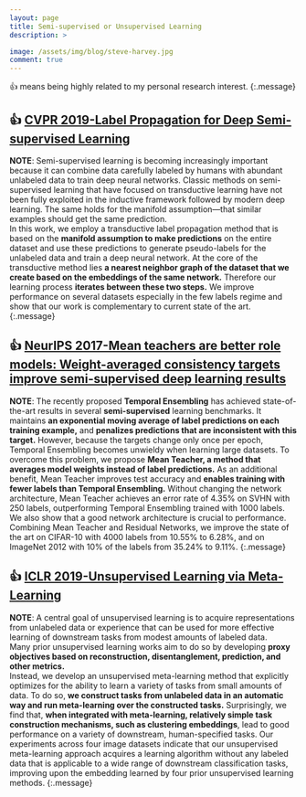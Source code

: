 ```yaml
---
layout: page
title: Semi-supervised or Unsupervised Learning
description: >

image: /assets/img/blog/steve-harvey.jpg
comment: true
---
```



:+1: means being highly related to my personal research interest. 
{:.message}






## :+1: [CVPR 2019-Label Propagation for Deep Semi-supervised Learning](http://openaccess.thecvf.com/content_CVPR_2019/papers/Iscen_Label_Propagation_for_Deep_Semi-Supervised_Learning_CVPR_2019_paper.pdf)
**NOTE**: 
Semi-supervised learning is becoming increasingly important because it can combine data carefully labeled by humans with abundant unlabeled data to train deep neural networks. Classic methods on semi-supervised learning that have focused on transductive learning have not been fully exploited in the inductive framework followed by modern deep learning. The same holds for the manifold assumption—that similar examples should get the same prediction. <br />
In this work, we employ a transductive label propagation method that is based on the **manifold assumption to make predictions** on the entire dataset and use these predictions to generate pseudo-labels for the unlabeled data and train a deep neural network. At the core of the transductive method lies **a nearest neighbor graph of the dataset that we create based on the embeddings of the same network.** 
Therefore our learning process **iterates between these two steps.** We improve performance on several datasets especially in the few labels regime and show that our work is complementary to current state of the art.
{:.message}

## :+1: [NeurIPS 2017-Mean teachers are better role models: Weight-averaged consistency targets improve semi-supervised deep learning results](https://papers.nips.cc/paper/6719-mean-teachers-are-better-role-models-weight-averaged-consistency-targets-improve-semi-supervised-deep-learning-results.pdf)
**NOTE**: 
The recently proposed **Temporal Ensembling** has achieved state-of-the-art results in
several **semi-supervised** learning benchmarks. It maintains **an exponential moving average of label predictions on each training example,** and **penalizes predictions that are inconsistent with this target.** However, because the targets change only once
per epoch, Temporal Ensembling becomes unwieldy when learning large datasets.
To overcome this problem, we propose **Mean Teacher, a method that averages model weights instead of label predictions.** As an additional benefit, Mean Teacher
improves test accuracy and **enables training with fewer labels than Temporal Ensembling.** Without changing the network architecture, Mean Teacher achieves an
error rate of 4.35% on SVHN with 250 labels, outperforming Temporal Ensembling
trained with 1000 labels. We also show that a good network architecture is crucial
to performance. Combining Mean Teacher and Residual Networks, we improve
the state of the art on CIFAR-10 with 4000 labels from 10.55% to 6.28%, and on
ImageNet 2012 with 10% of the labels from 35.24% to 9.11%.
{:.message}


## :+1: [ICLR 2019-Unsupervised Learning via Meta-Learning](https://openreview.net/pdf?id=r1My6sR9tX)
**NOTE**: 
A central goal of unsupervised learning is to acquire representations from unlabeled data or experience that can be used for more effective learning of downstream tasks from modest amounts of labeled data. <br />
Many prior unsupervised learning works aim to do so by developing **proxy objectives based on reconstruction, disentanglement, prediction, and other metrics.** <br />
Instead, we develop an unsupervised meta-learning method that explicitly optimizes for the ability to learn a variety of tasks from small amounts of data. To do so, **we construct tasks from unlabeled data in an automatic way and run meta-learning over the constructed tasks.** Surprisingly, we find that, **when integrated with meta-learning, relatively simple task construction mechanisms, such as clustering embeddings**, lead to good performance on a variety of downstream, human-specified tasks. Our experiments across four image datasets indicate that our unsupervised meta-learning approach acquires a learning algorithm without any labeled data that is applicable to a wide range of downstream classification tasks, improving upon the embedding learned by four prior unsupervised learning methods.
{:.message}








